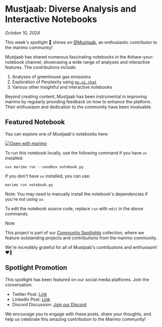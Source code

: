 # Mustjaab: Diverse Analysis and Interactive Notebooks

_October 10, 2024_

This week's spotlight 🌟 shines on [@Mustjaab](https://www.linkedin.com/in/muhammad-mustjaab-8038a3236/), an enthusiastic contributor to the marimo community!

Mustjaab has shared numerous fascinating notebooks in the #⁠share-your-notebook channel, showcasing a wide range of analyses and interactive features. The contributions include:

1. Analyses of greenhouse gas emissions
2. Exploration of Perplexity using [`mo.ui.chat`](https://docs.marimo.io/api/inputs/chat.html#marimo.ui.chat)
3. Various other insightful and interactive notebooks

Beyond creating content, Mustjaab has been instrumental in improving marimo by regularly providing feedback on how to enhance the platform. Their enthusiasm and dedication to the community have been invaluable.

## Featured Notebook

You can explore one of Mustjaab's notebooks here:

[![Open with marimo](https://marimo.io/shield.svg)](https://marimo.io/p/@muhammad-mustjaab/analysis-of-wait-times-in-canadian-hospitals-critical-procedures)

To run this notebook locally, use the following command if you have `uv` installed:

```shell
uvx marimo run --sandbox notebook.py
```

If you don't have `uv` installed, you can use:

```shell
marimo run notebook.py
```

Note: You may need to manually install the notebook's dependencies if you're not using `uv`.

To edit the notebook source code, replace `run` with `edit` in the above commands.

> [!NOTE]
> This project is part of our [Community Spotlights](https://marimo.io/c/@spotlights/community-spotlights) collection, where we feature outstanding projects and contributions from the marimo community.

We're incredibly grateful for all of Mustjaab's contributions and enthusiasm! ♥🙏

## Spotlight Promotion

This spotlight has been featured on our social media platforms. Join the conversation:

- Twitter Post: [Link](https://x.com/marimo_io/status/1844428113683550356)
- LinkedIn Post: [Link](https://www.linkedin.com/posts/marimo-io_join-the-marimo-discord-server-activity-7250193061899554816-u_ct?utm_source=share&utm_medium=member_desktop)
- Discord Discussion: [Join our Discord](https://discord.gg/JE7nhX6mD8)

We encourage you to engage with these posts, share your thoughts, and help us celebrate this amazing contribution to the Marimo community!
